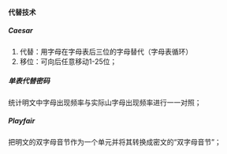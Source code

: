 #### 代替技术

##### Caesar

1. 代替：用字母在字母表后三位的字母替代（字母表循环）
2. 移位：可向后任意移动1-25位；



##### 单表代替密码

统计明文中字母出现频率与实际山字母出现频率进行一一对照；



##### Playfair

把明文的双字母音节作为一个单元并将其转换成密文的“双字母音节”；

